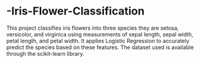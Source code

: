 # -Iris-Flower-Classification
This project classifies iris flowers into three species they are setosa, versicolor, and virginica using measurements of sepal length, sepal width, petal length, and petal width. It applies Logistic Regression to accurately predict the species based on these features.  The dataset used is available through the scikit-learn library.
